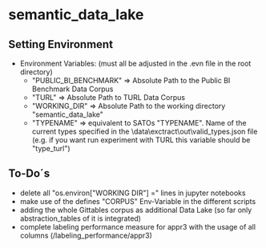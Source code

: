 # semantic_data_lake

## Setting Environment

- Environment Variables: (must all be adjusted in the .evn file in the root directory)
  - "PUBLIC_BI_BENCHMARK" => Absolute Path to the Public BI Benchmark Data Corpus
  - "TURL" => Absolute Path to TURL Data Corpus
  - "WORKING_DIR" => Absolute Path to the working directory "semantic_data_lake"
  - "TYPENAME" => equivalent to SATOs "TYPENAME". Name of the current types specified in the \data\exctract\out\valid_types.json file (e.g. if you want run experiment with TURL this variable should be "type_turl")

## To-Do´s
- delete all "os.environ["WORKING DIR"] =" lines in jupyter notebooks
- make use of the defines "CORPUS" Env-Variable in the different scripts
- adding the whole Gittables corpus as additional Data Lake (so far only abstraction_tables of it is integrated)
- complete labeling performance measure for appr3 with the usage of all columns (/labeling_performance/appr3)
